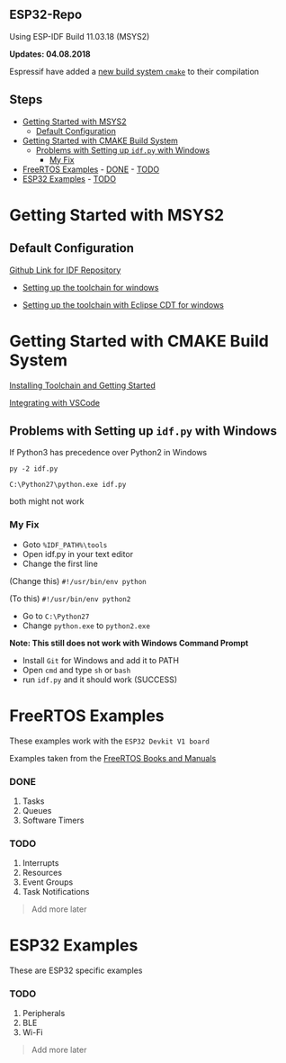 ## ESP32-Repo

Using ESP-IDF Build 11.03.18 (MSYS2)

**Updates: 04.08.2018**

Espressif have added a [new build system `cmake`](https://docs.espressif.com/projects/esp-idf/en/feature-cmake/get-started/) to their compilation


## Steps

- [Getting Started with MSYS2](#getting-started-with-msys2)
    - [Default Configuration](#default-configuration)
- [Getting Started with CMAKE Build System](#getting-started-with-cmake-build-system)
    - [Problems with Setting up `idf.py` with Windows](#problems-with-setting-up-idfpy-with-windows)
        - [My Fix](#my-fix)
- [FreeRTOS Examples](#freertos-examples)
        - [DONE](#done)
        - [TODO](#todo)
- [ESP32 Examples](#esp32-examples)
        - [TODO](#todo)


# Getting Started with MSYS2

## Default Configuration

[Github Link for IDF Repository](https://github.com/espressif/esp-idf)

* [Setting up the toolchain for windows](https://esp-idf.readthedocs.io/en/latest/get-started/windows-setup.html)

* [Setting up the toolchain with Eclipse CDT for windows](https://esp-idf.readthedocs.io/en/v2.0/eclipse-setup-windows.html#eclipse-windows-setup)

# Getting Started with CMAKE Build System

[Installing Toolchain and Getting Started](https://docs.espressif.com/projects/esp-idf/en/feature-cmake/get-started/)

[Integrating with VSCode](https://github.com/Deous/VSC-Guide-for-esp32)

## Problems with Setting up `idf.py` with Windows

If Python3 has precedence over Python2 in Windows

`py -2 idf.py`

`C:\Python27\python.exe idf.py`

both might not work

### My Fix

- Goto `%IDF_PATH%\tools`
- Open idf.py in your text editor
- Change the first line

(Change this)
`#!/usr/bin/env python`

(To this)
`#!/usr/bin/env python2` 

- Go to `C:\Python27`
- Change `python.exe` to `python2.exe`

**Note: This still does not work with Windows Command Prompt**

- Install `Git` for Windows and add it to PATH
- Open `cmd` and type `sh` or `bash`
- run `idf.py` and it should work (SUCCESS)

# FreeRTOS Examples

These examples work with the `ESP32 Devkit V1 board`

Examples taken from the [FreeRTOS Books and Manuals](https://www.freertos.org/Documentation/RTOS_book.html)

### DONE

1. Tasks
2. Queues
3. Software Timers

### TODO

1. Interrupts
1. Resources
1. Event Groups
1. Task Notifications

> Add more later

# ESP32 Examples

These are ESP32 specific examples

### TODO

1. Peripherals
1. BLE
1. Wi-Fi

> Add more later

